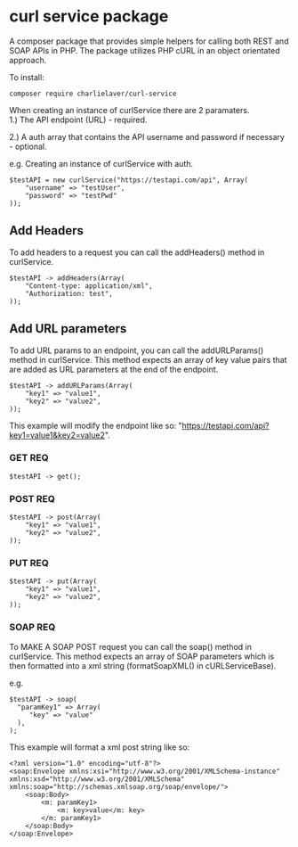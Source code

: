 # curl service package

A composer package that provides simple helpers for calling both REST and SOAP APIs in PHP. The package utilizes PHP cURL in an object orientated approach.  

To install:  
~~~
composer require charlielaver/curl-service
~~~

When creating an instance of curlService there are 2 paramaters.  
1.) The API endpoint (URL) - required.  

2.) A auth array that contains the API username and password if necessary - optional.  

e.g. Creating an instance of curlService with auth.  
~~~
$testAPI = new curlService("https://testapi.com/api", Array(
    "username" => "testUser",
    "password" => "testPwd"
));
~~~

## Add Headers
To add headers to a request you can call the addHeaders() method in curlService.  
~~~
$testAPI -> addHeaders(Array(
	"Content-type: application/xml",
	"Authorization: test",
));
~~~

## Add URL parameters
To add URL params to an endpoint, you can call the addURLParams() method in curlService. This method expects an array of key value pairs that are added as URL parameters at the end of the endpoint.  
~~~
$testAPI -> addURLParams(Array(
    "key1" => "value1",
    "key2" => "value2",
));
~~~
This example will modify the endpoint like so: "https://testapi.com/api?key1=value1&key2=value2".  

### GET REQ
~~~
$testAPI -> get();
~~~

### POST REQ
~~~
$testAPI -> post(Array(
    "key1" => "value1",
    "key2" => "value2",
));
~~~

### PUT REQ
~~~
$testAPI -> put(Array(
    "key1" => "value1",
    "key2" => "value2",
));
~~~

### SOAP REQ

To MAKE A SOAP POST request you can call the soap() method in curlService. This method expects an array of SOAP parameters which is then formatted into a xml string (formatSoapXML() in cURLServiceBase).  

e.g.
~~~
$testAPI -> soap(
  "paramKey1" => Array(
     "key" => "value"			
  ),
);
~~~
This example will format a xml post string like so:
~~~
<?xml version="1.0" encoding="utf-8"?>
<soap:Envelope xmlns:xsi="http://www.w3.org/2001/XMLSchema-instance" xmlns:xsd="http://www.w3.org/2001/XMLSchema" xmlns:soap="http://schemas.xmlsoap.org/soap/envelope/">
	<soap:Body>
		<m: paramKey1>
			<m: key>value</m: key>
		</m: paramKey1>
	</soap:Body>
</soap:Envelope>
~~~
